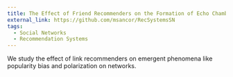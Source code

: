 ```yaml
---
title: The Effect of Friend Recommenders on the Formation of Echo Chambers and Polarization in Social Networks
external_link: https://github.com/msancor/RecSystemsSN
tags:
  - Social Networks
  - Recommendation Systems
---
```


We study the effect of link recommenders on emergent phenomena like popularity bias and polarization on networks.

<!--more-->
